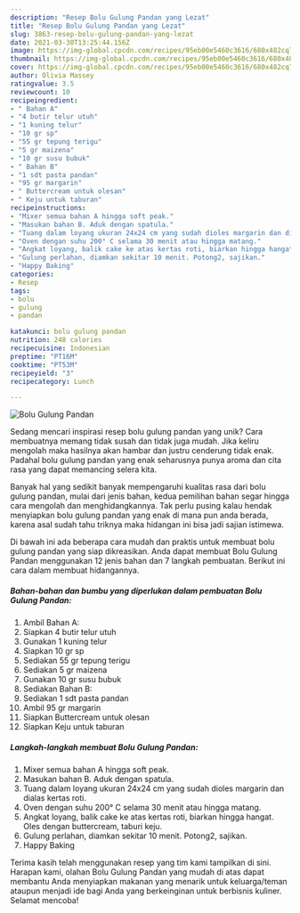 ```yaml
---
description: "Resep Bolu Gulung Pandan yang Lezat"
title: "Resep Bolu Gulung Pandan yang Lezat"
slug: 3863-resep-bolu-gulung-pandan-yang-lezat
date: 2021-03-30T13:25:44.156Z
image: https://img-global.cpcdn.com/recipes/95eb00e5460c3616/680x482cq70/bolu-gulung-pandan-foto-resep-utama.jpg
thumbnail: https://img-global.cpcdn.com/recipes/95eb00e5460c3616/680x482cq70/bolu-gulung-pandan-foto-resep-utama.jpg
cover: https://img-global.cpcdn.com/recipes/95eb00e5460c3616/680x482cq70/bolu-gulung-pandan-foto-resep-utama.jpg
author: Olivia Massey
ratingvalue: 3.5
reviewcount: 10
recipeingredient:
- " Bahan A"
- "4 butir telur utuh"
- "1 kuning telur"
- "10 gr sp"
- "55 gr tepung terigu"
- "5 gr maizena"
- "10 gr susu bubuk"
- " Bahan B"
- "1 sdt pasta pandan"
- "95 gr margarin"
- " Buttercream untuk olesan"
- " Keju untuk taburan"
recipeinstructions:
- "Mixer semua bahan A hingga soft peak."
- "Masukan bahan B. Aduk dengan spatula."
- "Tuang dalam loyang ukuran 24x24 cm yang sudah dioles margarin dan dialas kertas roti."
- "Oven dengan suhu 200° C selama 30 menit atau hingga matang."
- "Angkat loyang, balik cake ke atas kertas roti, biarkan hingga hangat. Oles dengan buttercream, taburi keju."
- "Gulung perlahan, diamkan sekitar 10 menit. Potong2, sajikan."
- "Happy Baking"
categories:
- Resep
tags:
- bolu
- gulung
- pandan

katakunci: bolu gulung pandan 
nutrition: 248 calories
recipecuisine: Indonesian
preptime: "PT16M"
cooktime: "PT53M"
recipeyield: "3"
recipecategory: Lunch

---
```



![Bolu Gulung Pandan](https://img-global.cpcdn.com/recipes/95eb00e5460c3616/680x482cq70/bolu-gulung-pandan-foto-resep-utama.jpg)

Sedang mencari inspirasi resep bolu gulung pandan yang unik? Cara membuatnya memang tidak susah dan tidak juga mudah. Jika keliru mengolah maka hasilnya akan hambar dan justru cenderung tidak enak. Padahal bolu gulung pandan yang enak seharusnya punya aroma dan cita rasa yang dapat memancing selera kita.



Banyak hal yang sedikit banyak mempengaruhi kualitas rasa dari bolu gulung pandan, mulai dari jenis bahan, kedua pemilihan bahan segar hingga cara mengolah dan menghidangkannya. Tak perlu pusing kalau hendak menyiapkan bolu gulung pandan yang enak di mana pun anda berada, karena asal sudah tahu triknya maka hidangan ini bisa jadi sajian istimewa.


Di bawah ini ada beberapa cara mudah dan praktis untuk membuat bolu gulung pandan yang siap dikreasikan. Anda dapat membuat Bolu Gulung Pandan menggunakan 12 jenis bahan dan 7 langkah pembuatan. Berikut ini cara dalam membuat hidangannya.

<!--inarticleads1-->

##### Bahan-bahan dan bumbu yang diperlukan dalam pembuatan Bolu Gulung Pandan:

1. Ambil  Bahan A:
1. Siapkan 4 butir telur utuh
1. Gunakan 1 kuning telur
1. Siapkan 10 gr sp
1. Sediakan 55 gr tepung terigu
1. Sediakan 5 gr maizena
1. Gunakan 10 gr susu bubuk
1. Sediakan  Bahan B:
1. Sediakan 1 sdt pasta pandan
1. Ambil 95 gr margarin
1. Siapkan  Buttercream untuk olesan
1. Siapkan  Keju untuk taburan




<!--inarticleads2-->

##### Langkah-langkah membuat Bolu Gulung Pandan:

1. Mixer semua bahan A hingga soft peak.
1. Masukan bahan B. Aduk dengan spatula.
1. Tuang dalam loyang ukuran 24x24 cm yang sudah dioles margarin dan dialas kertas roti.
1. Oven dengan suhu 200° C selama 30 menit atau hingga matang.
1. Angkat loyang, balik cake ke atas kertas roti, biarkan hingga hangat. Oles dengan buttercream, taburi keju.
1. Gulung perlahan, diamkan sekitar 10 menit. Potong2, sajikan.
1. Happy Baking




Terima kasih telah menggunakan resep yang tim kami tampilkan di sini. Harapan kami, olahan Bolu Gulung Pandan yang mudah di atas dapat membantu Anda menyiapkan makanan yang menarik untuk keluarga/teman ataupun menjadi ide bagi Anda yang berkeinginan untuk berbisnis kuliner. Selamat mencoba!
